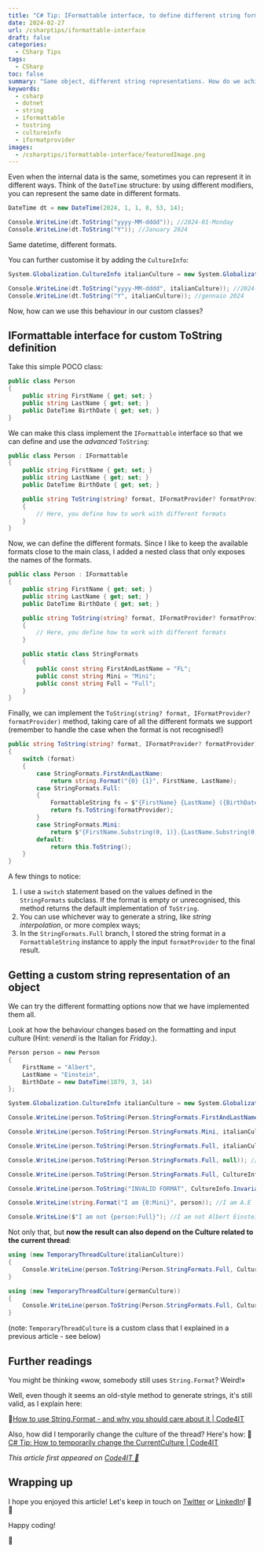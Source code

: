 ```yaml
---
title: "C# Tip: IFormattable interface, to define different string formats for the same object"
date: 2024-02-27
url: /csharptips/iformattable-interface
draft: false
categories:
  - CSharp Tips
tags:
  - CSharp
toc: false
summary: "Same object, different string representations. How do we achieve it in a standardised way?"
keywords:
  - csharp
  - dotnet
  - string
  - iformattable
  - tostring
  - cultureinfo
  - iformatprovider
images:
  - /csharptips/iformattable-interface/featuredImage.png
---
```


Even when the internal data is the same, sometimes you can represent it in different ways. Think of the `DateTime` structure: by using different modifiers, you can represent the same date in different formats.

```cs
DateTime dt = new DateTime(2024, 1, 1, 8, 53, 14);

Console.WriteLine(dt.ToString("yyyy-MM-dddd")); //2024-01-Monday
Console.WriteLine(dt.ToString("Y")); //January 2024
```

Same datetime, different formats.

You can further customise it by adding the `CultureInfo`:

```cs
System.Globalization.CultureInfo italianCulture = new System.Globalization.CultureInfo("it-IT");

Console.WriteLine(dt.ToString("yyyy-MM-dddd", italianCulture)); //2024-01-lunedì
Console.WriteLine(dt.ToString("Y", italianCulture)); //gennaio 2024
```

Now, how can we use this behaviour in our custom classes?

## IFormattable interface for custom ToString definition

Take this simple POCO class:

```cs
public class Person
{
    public string FirstName { get; set; }
    public string LastName { get; set; }
    public DateTime BirthDate { get; set; }
}
```

We can make this class implement the `IFormattable` interface so that we can define and use the _advanced_ `ToString`:

```cs
public class Person : IFormattable
{
    public string FirstName { get; set; }
    public string LastName { get; set; }
    public DateTime BirthDate { get; set; }

    public string ToString(string? format, IFormatProvider? formatProvider)
    {
        // Here, you define how to work with different formats
    }
}
```

Now, we can define the different formats. Since I like to keep the available formats close to the main class, I added a nested class that only exposes the names of the formats.

```cs
public class Person : IFormattable
{
    public string FirstName { get; set; }
    public string LastName { get; set; }
    public DateTime BirthDate { get; set; }

    public string ToString(string? format, IFormatProvider? formatProvider)
    {
        // Here, you define how to work with different formats
    }

    public static class StringFormats
    {
        public const string FirstAndLastName = "FL";
        public const string Mini = "Mini";
        public const string Full = "Full";
    }
}
```

Finally, we can implement the `ToString(string? format, IFormatProvider? formatProvider)` method, taking care of all the different formats we support (remember to handle the case when the format is not recognised!)

```cs
public string ToString(string? format, IFormatProvider? formatProvider)
{
    switch (format)
    {
        case StringFormats.FirstAndLastName:
            return string.Format("{0} {1}", FirstName, LastName);
        case StringFormats.Full:
        {
            FormattableString fs = $"{FirstName} {LastName} ({BirthDate:D})";
            return fs.ToString(formatProvider);
        }
        case StringFormats.Mini:
            return $"{FirstName.Substring(0, 1)}.{LastName.Substring(0, 1)}";
        default:
            return this.ToString();
    }
}
```

A few things to notice:

1. I use a `switch` statement based on the values defined in the `StringFormats` subclass. If the format is empty or unrecognised, this method returns the default implementation of `ToString`.
2. You can use whichever way to generate a string, like _string interpolation_, or more complex ways;
3. In the `StringFormats.Full` branch, I stored the string format in a `FormattableString` instance to apply the input `formatProvider` to the final result.

## Getting a custom string representation of an object

We can try the different formatting options now that we have implemented them all.

Look at how the behaviour changes based on the formatting and input culture (Hint: _venerdí_ is the Italian for _Friday_.).

```cs
Person person = new Person
{
    FirstName = "Albert",
    LastName = "Einstein",
    BirthDate = new DateTime(1879, 3, 14)
};

System.Globalization.CultureInfo italianCulture = new System.Globalization.CultureInfo("it-IT");

Console.WriteLine(person.ToString(Person.StringFormats.FirstAndLastName, italianCulture)); //Albert Einstein

Console.WriteLine(person.ToString(Person.StringFormats.Mini, italianCulture)); //A.E

Console.WriteLine(person.ToString(Person.StringFormats.Full, italianCulture)); //Albert Einstein (venerdì 14 marzo 1879)

Console.WriteLine(person.ToString(Person.StringFormats.Full, null)); //Albert Einstein (Friday, March 14, 1879)

Console.WriteLine(person.ToString(Person.StringFormats.Full, CultureInfo.InvariantCulture)); //Albert Einstein (Friday, 14 March 1879)

Console.WriteLine(person.ToString("INVALID FORMAT", CultureInfo.InvariantCulture)); //Scripts.General.IFormattableTest+Person

Console.WriteLine(string.Format("I am {0:Mini}", person)); //I am A.E

Console.WriteLine($"I am not {person:Full}"); //I am not Albert Einstein (Friday, March 14, 1879)
```

Not only that, but **now the result can also depend on the Culture related to the current thread**:

```cs
using (new TemporaryThreadCulture(italianCulture))
{
    Console.WriteLine(person.ToString(Person.StringFormats.Full, CultureInfo.CurrentCulture)); // Albert Einstein (venerdì 14 marzo 1879)
}

using (new TemporaryThreadCulture(germanCulture))
{
    Console.WriteLine(person.ToString(Person.StringFormats.Full, CultureInfo.CurrentCulture)); //Albert Einstein (Freitag, 14. März 1879)
}
```

(note: `TemporaryThreadCulture` is a custom class that I explained in a previous article - see below)

## Further readings

You might be thinking «wow, somebody still uses `String.Format`? Weird!»

Well, even though it seems an old-style method to generate strings, it's still valid, as I explain here:

🔗[How to use String.Format - and why you should care about it | Code4IT](https://www.code4it.dev/blog/how-to-use-string-format/)

Also, how did I temporarily change the culture of the thread? Here's how:
🔗 [C# Tip: How to temporarily change the CurrentCulture | Code4IT](https://www.code4it.dev/csharptips/change-current-culture-in-using-block/)

_This article first appeared on [Code4IT 🐧](https://www.code4it.dev/)_

## Wrapping up

I hope you enjoyed this article! Let's keep in touch on [Twitter](https://twitter.com/BelloneDavide) or [LinkedIn](https://www.linkedin.com/in/BelloneDavide/)! 🤜🤛

Happy coding!

🐧
